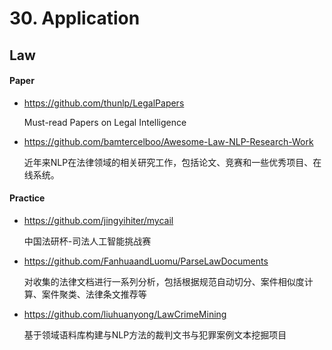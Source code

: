 
# 30. Application

## Law

#### Paper

- <https://github.com/thunlp/LegalPapers>

    Must-read Papers on Legal Intelligence

- <https://github.com/bamtercelboo/Awesome-Law-NLP-Research-Work>

    近年来NLP在法律领域的相关研究工作，包括论文、竞赛和一些优秀项目、在线系统。

#### Practice

- <https://github.com/jingyihiter/mycail>

    中国法研杯-司法人工智能挑战赛

- <https://github.com/FanhuaandLuomu/ParseLawDocuments>

    对收集的法律文档进行一系列分析，包括根据规范自动切分、案件相似度计算、案件聚类、法律条文推荐等

- <https://github.com/liuhuanyong/LawCrimeMining>

    基于领域语料库构建与NLP方法的裁判文书与犯罪案例文本挖掘项目

